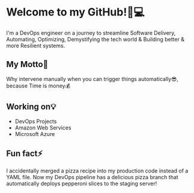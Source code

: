 # Welcome to my GitHub!🚀💻


I'm a DevOps engineer on a journey to streamline Software Delivery, Automating, Optimizing, Demystifying the tech world & Building better & more Resilient systems.


##  My Motto🎯
Why intervene manually when you can trigger things automatically😎, because Time is money💰


##  Working on💡
- DevOps Projects
- Amazon Web Services
- Microsoft Azure



##  Fun fact⚡


I accidentally merged a pizza recipe into my production code instead of a YAML file. Now my DevOps pipeline has a delicious pizza branch that automatically deploys pepperoni slices to the staging server! 


<!--
**MeenalJy/MeenalJy** is a ✨ _special_ ✨ repository because its `README.md` (this file) appears on your GitHub profile.

Here are some ideas to get you started:


-->
